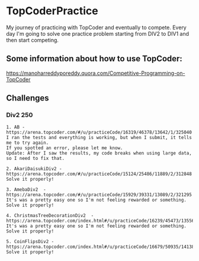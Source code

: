 # TopCoderPractice
My journey of practicing with TopCoder and eventually to compete.
Every day I'm going to solve one practice problem starting from DIV2 to DIV1 and then start competing.

## Some information about how to use TopCoder:
https://manoharreddyporeddy.quora.com/Competitive-Programming-on-TopCoder


## Challenges


### Div2 250
	1. AB - https://arena.topcoder.com/#/u/practiceCode/16319/46378/13642/1/325040
	I ran the tests and everything is working, but when I submit, it tells me to try again.
	If you spotted an error, please let me know.
	Update: After I saw the results, my code breaks when using large data, so I need to fix that. 
	
	2. AkariDaisukiDiv2 - https://arena.topcoder.com/#/u/practiceCode/15124/25486/11889/2/312848
	Solve it properly!
	
	3. AmebaDiv2  - https://arena.topcoder.com/#/u/practiceCode/15929/39331/13089/2/321295
	It's was a pretty easy one so I'm not feeling rewarded or something.
	Solve it properly!
	
	4. ChristmasTreeDecorationDiv2  - https://arena.topcoder.com/index.html#/u/practiceCode/16239/45473/13556/2/324451
	It's was a pretty easy one so I'm not feeling rewarded or something.
	Solve it properly!
	
	5. CoinFlipsDiv2 - https://arena.topcoder.com/index.html#/u/practiceCode/16679/50935/14138/2/328075
	Solve it properly!